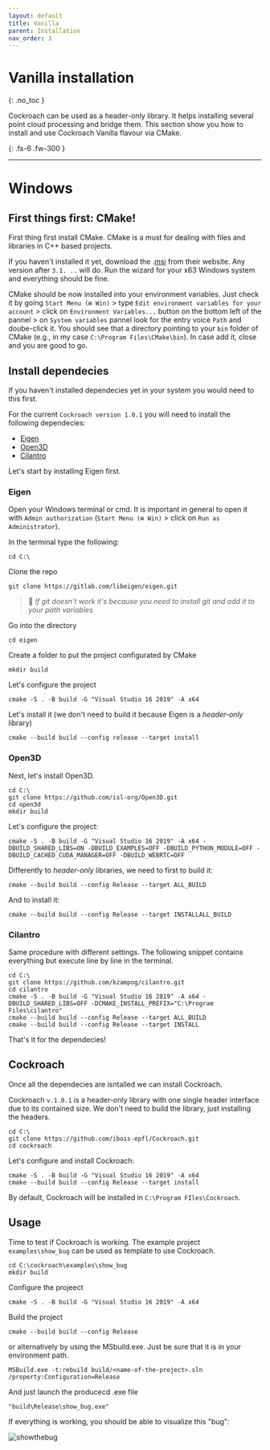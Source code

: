 ```yaml
---
layout: default
title: Vanilla
parent: Installation
nav_order: 3
---
```


# Vanilla installation
{: .no_toc }

Cockroach can be used as a header-only library. It helps installing several point cloud processing and bridge them. This section show you how to install and use Cockroach Vanilla flavour via CMake.

{: .fs-6 .fw-300 }

---

# Windows

## First things first: CMake!

First thing first install CMake. CMake is a must for dealing with files and libraries in C++ based projects. 

If you haven't installed it yet, download the .[msi](https://cmake.org/) from their website. Any version after `3.1. ..` will do. Run the wizard for your x63 Windows system and everything should be fine.

CMake should be now installed into your environment variables. Just check it by going `Start Menu (⊞ Win)` > type `Edit environment variables for your account` > click on `Environment Variables...` button on the bottom left of the pannel > on `System variables` pannel look for the entry voice `Path` and doube-click it. You should see that a directory pointing to your `bin` folder of CMake (e.g., in my case `C:\Program Files\CMake\bin`). In case add it, close and you are good to go.

## Install dependecies

If you haven't installed dependecies yet in your system you would need to this first.

For the current `Cockroach version 1.0.1` you will need to install the following dependecies:

- [Eigen](https://gitlab.com/libeigen/eigen.git)
- [Open3D](https://github.com/isl-org/Open3D)
- [Cilantro](https://github.com/kzampog/cilantro)

Let's start by installing Eigen first.

### Eigen

Open your Windows terminal or cmd. It is important in general to open it with `Admin authorization` (`Start Menu (⊞ Win)` > click on `Run as Administrator`).

In the terminal type the following:

```terminal
cd C:\
```
Clone the repo

```terminal
git clone https://gitlab.com/libeigen/eigen.git
```
> 💬 *If git doesn't work it's because you need to install git and add it to your path variables*

Go into the directory

```terminal
cd eigen
```
Create a folder to put the project configurated by CMake

```terminal
mkdir build
```
Let's configure the project
```terminal
cmake -S . -B build -G "Visual Studio 16 2019" -A x64
```
Let's install it (we don't need to build it because Eigen is a *header-only* library)
```terminal
cmake --build build --config release --target install
```

### Open3D

Next, let's install Open3D.

```terminal
cd C:\
git clone https://github.com/isl-org/Open3D.git
cd open3d
mkdir build
```
Let's configure the project:
```terminal
cmake -S . -B build -G "Visual Studio 16 2019" -A x64 -DBUILD_SHARED_LIBS=ON -DBUILD_EXAMPLES=OFF -DBUILD_PYTHON_MODULE=OFF -DBUILD_CACHED_CUDA_MANAGER=OFF -DBUILD_WEBRTC=OFF
```
Differently to *header-only* libraries, we need to first to build it:
```terminal
cmake --build build --config Release --target ALL_BUILD
```
And to install it:
```terminal
cmake --build build --config Release --target INSTALLALL_BUILD
```

### Cilantro

Same procedure with different settings. The following snippet contains everything but execute line by line in the terminal.

```terminal
cd C:\
git clone https://github.com/kzampog/cilantro.git
cd cilantro
cmake -S . -B build -G "Visual Studio 16 2019" -A x64 -DBUILD_SHARED_LIBS=OFF -DCMAKE_INSTALL_PREFIX="C:\Program Files\cilantro"
cmake --build build --config Release --target ALL_BUILD
cmake --build build --config Release --target INSTALL
```
That's it for the dependecies!

## Cockroach

Once all the dependecies are isntalled we can install Cockroach.

Cockroach `v.1.0.1` is a header-only library with one single header interface due to its contained size. We don't need to build the library, just installing the headers.

```terminal
cd C:\
git clone https://github.com/ibois-epfl/Cockroach.git
cd cockroach
```
Let's configure and install Cockroach:
```terminal
cmake -S . -B build -G "Visual Studio 16 2019" -A x64
cmake --build build --config Release --target install
```

By default, Cockroach will be installed in `C:\Program FIles\Cockroach`.

## Usage

Time to test if Cockroach is working. The example project `examples\show_bug` can be used as template to use Cockroach.

```terminal
cd C:\cockroach\examples\show_bug
mkdir build
```
Configure the projeect
```terminal
cmake -S . -B build -G "Visual Studio 16 2019" -A x64
```
Build the project
```terminal
cmake --build build --config Release
```
or alternatively by using the MSbuild.exe. Just be sure that it is in your environment path.
```terminal
MSBuild.exe -t:rebuild build/<name-of-the-project>.sln /property:Configuration=Release
```
And just launch the producecd .exe file
```terminal
"build\Release\show_bug.exe"
```
If everything is working, you should be able to visualize this "bug":

![showthebug](https://github.com/ibois-epfl/Cockroach-documentation/blob/docu-alpha/img/show_bug.png)